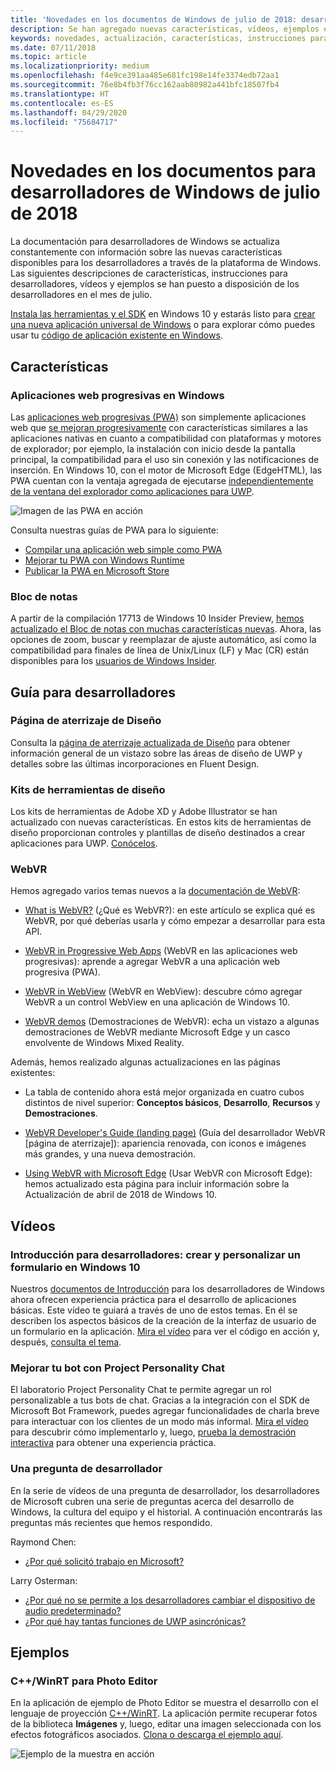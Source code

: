 ```yaml
---
title: 'Novedades en los documentos de Windows de julio de 2018: desarrollar aplicaciones para UWP'
description: Se han agregado nuevas características, vídeos, ejemplos e instrucciones para desarrolladores en la documentación de julio de 2018 para desarrolladores de Windows 10.
keywords: novedades, actualización, características, instrucciones para desarrolladores, Windows 10, julio
ms.date: 07/11/2018
ms.topic: article
ms.localizationpriority: medium
ms.openlocfilehash: f4e9ce391aa485e681fc198e14fe3374edb72aa1
ms.sourcegitcommit: 76e8b4fb3f76cc162aab80982a441bfc18507fb4
ms.translationtype: HT
ms.contentlocale: es-ES
ms.lasthandoff: 04/29/2020
ms.locfileid: "75684717"
---
```

# <a name="whats-new-in-the-windows-developer-docs-in-july-2018"></a>Novedades en los documentos para desarrolladores de Windows de julio de 2018

La documentación para desarrolladores de Windows se actualiza constantemente con información sobre las nuevas características disponibles para los desarrolladores a través de la plataforma de Windows. Las siguientes descripciones de características, instrucciones para desarrolladores, vídeos y ejemplos se han puesto a disposición de los desarrolladores en el mes de julio.

[Instala las herramientas y el SDK](https://developer.microsoft.com/windows/downloads#_blank) en Windows 10 y estarás listo para [crear una nueva aplicación universal de Windows](../get-started/create-uwp-apps.md) o para explorar cómo puedes usar tu [código de aplicación existente en Windows](../porting/index.md).

## <a name="features"></a>Características

### <a name="progressive-web-apps-on-windows"></a>Aplicaciones web progresivas en Windows

Las [aplicaciones web progresivas (PWA)](https://developer.microsoft.com/windows/pwa) son simplemente aplicaciones web que [se mejoran progresivamente](https://www.wikipedia.org/wiki/Progressive_enhancement) con características similares a las aplicaciones nativas en cuanto a compatibilidad con plataformas y motores de explorador; por ejemplo, la instalación con inicio desde la pantalla principal, la compatibilidad para el uso sin conexión y las notificaciones de inserción. En Windows 10, con el motor de Microsoft Edge (EdgeHTML), las PWA cuentan con la ventaja agregada de ejecutarse [independientemente de la ventana del explorador como aplicaciones para UWP](https://docs.microsoft.com/microsoft-edge/progressive-web-apps/windows-features).

![Imagen de las PWA en acción](images/progressive-web-apps.jpg)

Consulta nuestras guías de PWA para lo siguiente:

* [Compilar una aplicación web simple como PWA](https://docs.microsoft.com/microsoft-edge/progressive-web-apps/get-started)
* [Mejorar tu PWA con Windows Runtime](https://docs.microsoft.com/microsoft-edge/progressive-web-apps/windows-features)
* [Publicar la PWA en Microsoft Store](https://docs.microsoft.com/microsoft-edge/progressive-web-apps/microsoft-store)

### <a name="notepad"></a>Bloc de notas

A partir de la compilación 17713 de Windows 10 Insider Preview, [hemos actualizado el Bloc de notas con muchas características nuevas](https://blogs.windows.com/windowsexperience/2018/07/11/announcing-windows-10-insider-preview-build-17713/). Ahora, las opciones de zoom, buscar y reemplazar de ajuste automático, así como la compatibilidad para finales de línea de Unix/Linux (LF) y Mac (CR) están disponibles para los [usuarios de Windows Insider](https://insider.windows.com/). 

## <a name="developer-guidance"></a>Guía para desarrolladores

### <a name="design-landing-page"></a>Página de aterrizaje de Diseño

Consulta la [página de aterrizaje actualizada de Diseño](https://developer.microsoft.com/windows/apps/design) para obtener información general de un vistazo sobre las áreas de diseño de UWP y detalles sobre las últimas incorporaciones en Fluent Design.

### <a name="design-toolkits"></a>Kits de herramientas de diseño

Los kits de herramientas de Adobe XD y Adobe Illustrator se han actualizado con nuevas características. En estos kits de herramientas de diseño proporcionan controles y plantillas de diseño destinados a crear aplicaciones para UWP. [Conócelos](../design/downloads/index.md).

### <a name="webvr"></a>WebVR

Hemos agregado varios temas nuevos a la [documentación de WebVR](https://docs.microsoft.com/microsoft-edge/webvr/):

* [What is WebVR?](https://docs.microsoft.com/microsoft-edge/webvr/what-is-webvr) (¿Qué es WebVR?): en este artículo se explica qué es WebVR, por qué deberías usarla y cómo empezar a desarrollar para esta API.

* [WebVR in Progressive Web Apps](https://docs.microsoft.com/microsoft-edge/webvr/webvr-in-pwas) (WebVR en las aplicaciones web progresivas): aprende a agregar WebVR a una aplicación web progresiva (PWA).

* [WebVR in WebView](https://docs.microsoft.com/microsoft-edge/webvr/webvr-in-webview) (WebVR en WebView): descubre cómo agregar WebVR a un control WebView en una aplicación de Windows 10.

* [WebVR demos](https://docs.microsoft.com/microsoft-edge/webvr/demos) (Demostraciones de WebVR): echa un vistazo a algunas demostraciones de WebVR mediante Microsoft Edge y un casco envolvente de Windows Mixed Reality.

Además, hemos realizado algunas actualizaciones en las páginas existentes:

* La tabla de contenido ahora está mejor organizada en cuatro cubos distintos de nivel superior: **Conceptos básicos**, **Desarrollo**, **Recursos** y **Demostraciones**.

* [WebVR Developer's Guide (landing page)](https://docs.microsoft.com/microsoft-edge/webvr/) (Guía del desarrollador WebVR [página de aterrizaje]): apariencia renovada, con iconos e imágenes más grandes, y una nueva demostración.

* [Using WebVR with Microsoft Edge](https://docs.microsoft.com/microsoft-edge/webvr/webvr-with-edge) (Usar WebVR con Microsoft Edge): hemos actualizado esta página para incluir información sobre la Actualización de abril de 2018 de Windows 10.

## <a name="videos"></a>Vídeos

### <a name="get-started-for-devs-create-and-customize-a-form-on-windows-10"></a>Introducción para desarrolladores: crear y personalizar un formulario en Windows 10

Nuestros [documentos de Introducción](../get-started/index.md) para los desarrolladores de Windows ahora ofrecen experiencia práctica para el desarrollo de aplicaciones básicas. Este vídeo te guiará a través de uno de estos temas. En él se describen los aspectos básicos de la creación de la interfaz de usuario de un formulario en la aplicación. [Mira el vídeo](https://www.youtube.com/watch?v=AgngKzq4hKI&feature=youtu.be) para ver el código en acción y, después, [consulta el tema](https://docs.microsoft.com/windows/uwp/get-started/construct-form-learning-track).

### <a name="enhance-your-bot-with-project-personality-chat"></a>Mejorar tu bot con Project Personality Chat

El laboratorio Project Personality Chat te permite agregar un rol personalizable a tus bots de chat. Gracias a la integración con el SDK de Microsoft Bot Framework, puedes agregar funcionalidades de charla breve para interactuar con los clientes de un modo más informal. [Mira el vídeo](https://www.youtube.com/watch?v=5C_uD8g2QKg&feature=youtu.be) para descubrir cómo implementarlo y, luego, [prueba la demostración interactiva](https://www.microsoft.com/research/project/personality-chat/) para obtener una experiencia práctica.

### <a name="one-dev-question"></a>Una pregunta de desarrollador

En la serie de vídeos de una pregunta de desarrollador, los desarrolladores de Microsoft cubren una serie de preguntas acerca del desarrollo de Windows, la cultura del equipo y el historial. A continuación encontrarás las preguntas más recientes que hemos respondido.

Raymond Chen:

* [¿Por qué solicitó trabajo en Microsoft?](https://www.youtube.com/watch?v=oL8ymamkEMU&feature=youtu.be)

Larry Osterman:

* [¿Por qué no se permite a los desarrolladores cambiar el dispositivo de audio predeterminado?](https://www.youtube.com/watch?v=6aNUoVfbnmg&feature=youtu.be)
* [¿Por qué hay tantas funciones de UWP asincrónicas?](https://www.youtube.com/watch?v=5M724QIy1Mk&feature=youtu.be)

## <a name="samples"></a>Ejemplos

### <a name="photo-editor-cwinrt"></a>C++/WinRT para Photo Editor

En la aplicación de ejemplo de Photo Editor se muestra el desarrollo con el lenguaje de proyección [C++/WinRT](../cpp-and-winrt-apis/intro-to-using-cpp-with-winrt.md). La aplicación permite recuperar fotos de la biblioteca **Imágenes** y, luego, editar una imagen seleccionada con los efectos fotográficos asociados. [Clona o descarga el ejemplo aquí](https://github.com/Microsoft/Windows-appsample-photo-editor).

![Ejemplo de la muestra en acción](images/photo-editor-banner.png)
